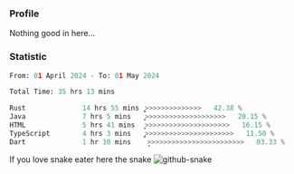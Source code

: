 ### Profile 

Nothing good in here...

### Statistic
<!--START_SECTION:waka-->

```python
From: 01 April 2024 - To: 01 May 2024

Total Time: 35 hrs 13 mins

Rust              14 hrs 55 mins  ͎͎͎͎͎͎͎͎͎͎̝>>>>>>>>>>>>>>   42.38 %
Java              7 hrs 5 mins    ͎͎͎͎͎>>>>>>>>>>>>>>>>>>>>   20.15 %
HTML              5 hrs 41 mins   ͎͎͎͎>>>>>>>>>>>>>>>>>>>>>   16.15 %
TypeScript        4 hrs 3 mins    ̡͎͎>>>>>>>>>>>>>>>>>>>>>>   11.50 %
Dart              1 hr 10 mins    ̞>>>>>>>>>>>>>>>>>>>>>>>>   03.33 %
```

<!--END_SECTION:waka-->

If you love snake eater here the snake 
<picture>
  <source media="(prefers-color-scheme: dark)" srcset="https://github.com/pradana4648/pradana4648/blob/c0566a83ca6ea5f2e46bab00e717c4c82b4b5c4c/github-contribution-grid-snake-dark.svg" />
  <source media="(prefers-color-scheme: light)" srcset="https://github.com/pradana4648/pradana4648/blob/c0566a83ca6ea5f2e46bab00e717c4c82b4b5c4c/github-contribution-grid-snake.svg" />
  <img alt="github-snake" src="https://github.com/pradana4648/pradana4648/blob/c0566a83ca6ea5f2e46bab00e717c4c82b4b5c4c/github-contribution-grid-snake.svg" />
</picture>
